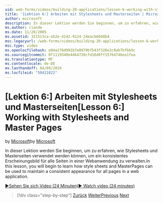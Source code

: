 ```yaml
---
uid: web-forms/videos/building-20-applications/lesson-6-working-with-stylesheets-and-master-pages
title: '[Lektion 6:] Arbeiten mit Stylesheets und Masterseiten | Microsoft-Dokumentation'
author: microsoft
description: In dieser Lektion werden Sie beginnen, um zu erfahren, wie Stylesheets und Masterseiten verwendet werden können, um ein konsistentes Erscheinungsbild für alle Seiten in einer Webanwendung zu verwalten.
ms.author: riande
ms.date: 11/28/2005
ms.assetid: 321513ca-a52e-4142-9124-24eacb6048b4
msc.legacyurl: /web-forms/videos/building-20-applications/lesson-6-working-with-stylesheets-and-master-pages
msc.type: video
ms.openlocfilehash: e04a276d991b7e0979bfb43f326e2c9ab7bfbb9c
ms.sourcegitcommit: 0f1119340e4464720cfd16d0ff15764746ea1fea
ms.translationtype: MT
ms.contentlocale: de-DE
ms.lasthandoff: 04/09/2019
ms.locfileid: "59421822"
---
```

# <a name="lesson-6-working-with-stylesheets-and-master-pages"></a><span data-ttu-id="59d72-103">[Lektion 6:] Arbeiten mit Stylesheets und Masterseiten</span><span class="sxs-lookup"><span data-stu-id="59d72-103">[Lesson 6:] Working with Stylesheets and Master Pages</span></span>

<span data-ttu-id="59d72-104">by [Microsoft](https://github.com/microsoft)</span><span class="sxs-lookup"><span data-stu-id="59d72-104">by [Microsoft](https://github.com/microsoft)</span></span>

<span data-ttu-id="59d72-105">In dieser Lektion werden Sie beginnen, um zu erfahren, wie Stylesheets und Masterseiten verwendet werden können, um ein konsistentes Erscheinungsbild für alle Seiten in einer Webanwendung zu verwalten.</span><span class="sxs-lookup"><span data-stu-id="59d72-105">In this lesson, you will begin to learn how style sheets and MasterPages can be used to maintain a consistent appearance for all pages in a web application.</span></span>

[<span data-ttu-id="59d72-106">&#9654;Sehen Sie sich Video (24 Minuten)</span><span class="sxs-lookup"><span data-stu-id="59d72-106">&#9654; Watch video (24 minutes)</span></span>](https://channel9.msdn.com/Blogs/ASP-NET-Site-Videos/lesson-6-working-with-stylesheets-and-master-pages)

> [!div class="step-by-step"]
> <span data-ttu-id="59d72-107">[Zurück](lesson-5-debugging-and-tracing-your-website.md)
> [Weiter](lesson-7-databinding-to-user-interface-controls.md)</span><span class="sxs-lookup"><span data-stu-id="59d72-107">[Previous](lesson-5-debugging-and-tracing-your-website.md)
[Next](lesson-7-databinding-to-user-interface-controls.md)</span></span>
